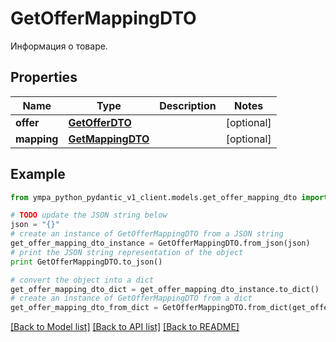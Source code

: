 # GetOfferMappingDTO

Информация о товаре.

## Properties
Name | Type | Description | Notes
------------ | ------------- | ------------- | -------------
**offer** | [**GetOfferDTO**](GetOfferDTO.md) |  | [optional] 
**mapping** | [**GetMappingDTO**](GetMappingDTO.md) |  | [optional] 

## Example

```python
from ympa_python_pydantic_v1_client.models.get_offer_mapping_dto import GetOfferMappingDTO

# TODO update the JSON string below
json = "{}"
# create an instance of GetOfferMappingDTO from a JSON string
get_offer_mapping_dto_instance = GetOfferMappingDTO.from_json(json)
# print the JSON string representation of the object
print GetOfferMappingDTO.to_json()

# convert the object into a dict
get_offer_mapping_dto_dict = get_offer_mapping_dto_instance.to_dict()
# create an instance of GetOfferMappingDTO from a dict
get_offer_mapping_dto_from_dict = GetOfferMappingDTO.from_dict(get_offer_mapping_dto_dict)
```
[[Back to Model list]](../README.md#documentation-for-models) [[Back to API list]](../README.md#documentation-for-api-endpoints) [[Back to README]](../README.md)


